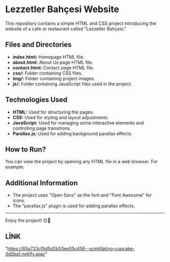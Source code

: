# Lezzetler Bahçesi Website

This repository contains a simple HTML and CSS project introducing the website of a cafe or restaurant called "Lezzetler Bahçesi."

## Files and Directories

- **index.html:** Homepage HTML file.
- **about.html:** About Us page HTML file.
- **contact.html:** Contact page HTML file.
- **css/:** Folder containing CSS files.
- **img/:** Folder containing project images.
- **js/:** Folder containing JavaScript files used in the project.

## Technologies Used

- **HTML:** Used for structuring the pages.
- **CSS:** Used for styling and layout adjustments.
- **JavaScript:** Used for managing some interactive elements and controlling page transitions.
- **Parallax.js:** Used for adding background parallax effects.

## How to Run?

You can view the project by opening any HTML file in a web browser. For example:


## Additional Information

- The project uses "Open Sans" as the font and "Font Awesome" for icons.
- The "parallax.js" plugin is used for adding parallax effects.

---

Enjoy the project! 😊🌿

## LİNK
"https://65a733cf5d5d2b53ee05c456--scintillating-cupcake-3d2ba1.netlify.app/"
